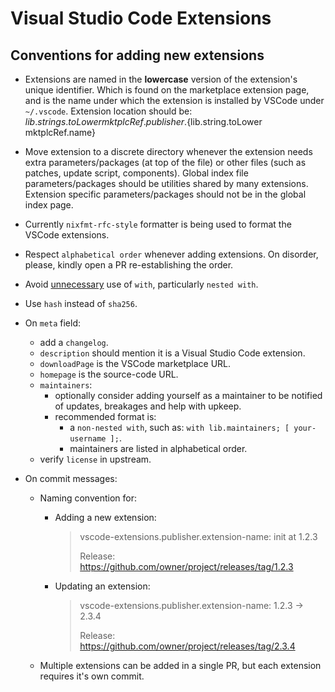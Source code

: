 # Visual Studio Code Extensions

## Conventions for adding new extensions

* Extensions are named in the **lowercase** version of the extension's unique identifier. Which is found on the marketplace extension page, and is the name under which the extension is installed by VSCode under `~/.vscode`.
  Extension location should be: ${lib.strings.toLower mktplcRef.publisher}.${lib.string.toLower mktplcRef.name}

* Move extension to a discrete directory whenever the extension needs extra parameters/packages (at top of the file) or other files (such as patches, update script, components). Global index file parameters/packages should be utilities shared by many extensions. Extension specific parameters/packages should not be in the global index page.

* Currently `nixfmt-rfc-style` formatter is being used to format the VSCode extensions.

* Respect `alphabetical order` whenever adding extensions. On disorder, please, kindly open a PR re-establishing the order.

* Avoid [unnecessary](https://nix.dev/guides/best-practices.html#with-scopes) use of `with`, particularly `nested with`.

* Use `hash` instead of `sha256`.

* On `meta` field:
  - add a `changelog`.
  - `description` should mention it is a Visual Studio Code extension.
  - `downloadPage` is the VSCode marketplace URL.
  - `homepage` is the source-code URL.
  - `maintainers`:
    - optionally consider adding yourself as a maintainer to be notified of updates, breakages and help with upkeep.
    - recommended format is:
      - a `non-nested with`, such as: `with lib.maintainers; [ your-username ];`.
      - maintainers are listed in alphabetical order.
  - verify `license` in upstream.

* On commit messages:
  - Naming convention for:
    - Adding a new extension:

      > vscode-extensions.publisher.extension-name: init at 1.2.3
      >
      > Release: https://github.com/owner/project/releases/tag/1.2.3
    - Updating an extension:

      > vscode-extensions.publisher.extension-name: 1.2.3 -> 2.3.4
      >
      > Release: https://github.com/owner/project/releases/tag/2.3.4
  - Multiple extensions can be added in a single PR, but each extension requires it's own commit.

